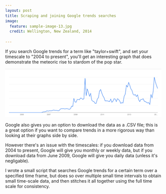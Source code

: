 ```yaml
---
layout: post
title: Scraping and joining Google trends searches
image:
  feature: sample-image-13.jpg
  credit: Wellington, New Zealand, 2014

---
```


If you search Google trends for a term like "taylor+swift", and set your timescale to "2004 to present", you'll get an interesting graph that does demonstrate the meteoric rise to stardom of the pop star. 

![Taylor swift](https://github.com/clintonboys/clintonboys.github.io/blob/master/_posts/taylorswift.png?raw=true)


Google also gives you an option to download the data as a .CSV file; this is a great option if you want to compare trends in a more rigorous way than looking at their graphs side by side.

However there's an issue with the timescales: if you download data from 2004 to present, Google will give you monthly or weekly data, but if you download data from June 2009, Google will give you daily data (unless it's negligable). 

I wrote a small script that searches Google trends for a certain term over a specified time frame, but does so over multiple small time intervals to obtain small time-scale data, and then stitches it all together using the full time scale for consistency. 